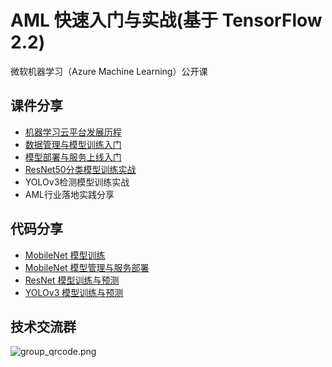 # AML 快速入门与实战(基于 TensorFlow 2.2)

微软机器学习（Azure Machine Learning）公开课

## 课件分享

- [机器学习云平台发展历程](slides/1-机器学习云平台发展历程.pdf)
- [数据管理与模型训练入门](slides/2-数据管理与模型训练入门.pdf)
- [模型部署与服务上线入门](slides/3-模型部署与服务上线入门.pdf)
- [ResNet50分类模型训练实战](slides/4-ResNet50分类模型训练实战.pdf)
- YOLOv3检测模型训练实战
- AML行业落地实践分享

## 代码分享

- [MobileNet 模型训练](code_sample/mobilenet/tf2_mobilenet_train.ipynb)
- [MobileNet 模型管理与服务部署](code_sample/mobilenet/tf2_mobilenet_deploy.ipynb)
- [ResNet 模型训练与预测](code_sample/resnet/resnet_cifar10.ipynb)
- [YOLOv3 模型训练与预测](code_sample/yolov3/yolov3_gpu.ipynb)

## 技术交流群

![group_qrcode.png](https://pinshiv1.oss-cn-hangzhou.aliyuncs.com/ai/qr.png)
